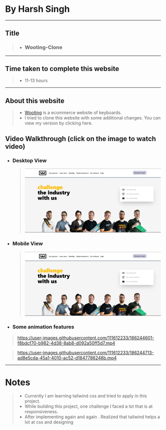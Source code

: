 # By Harsh Singh
____
## Title

> * ### Wooting-Clone
---
## Time taken to complete this website
  >* 11-13 hours
  ---
## About this website
 >* [Wooting](https://next.wooting.io/ "Wooting official landing page") is a ecommerce website of keyboards.
 >* I  tried to clone this website with some additional changes. You can view my version by clicking here.

 ## Video Walkthrough (click on the image to watch video)

  * ### Desktop View
    >  [![Watch the video](https://raw.githubusercontent.com/harshdev-7275/Wooting-Keyboard-/main/img/desktop-view.JPG)](https://www.youtube.com/watch?v=smqQcY2dNN4)
       







  * ### Mobile View

    > [![Watch the video](https://raw.githubusercontent.com/harshdev-7275/Wooting-Keyboard-/main/img/desktop-view.JPG)](https://www.youtube.com/watch?v=uSbwk2de9dk)






  * ### Some animation features


   > https://user-images.githubusercontent.com/111612233/186244601-f8bdcf70-b982-4d38-8ab8-d092a50ff5d7.mp4



   >https://user-images.githubusercontent.com/111612233/186244713-ad8e5cda-45a1-4010-ac52-d1847786248b.mp4


     

    

     

---



# Notes

 >* Currently I am learning tailwind css and tried to apply in this project.
 >* While building this project, one challenge I faced a lot that is at responsiveness.
 >* After implementing again and again . Realized that tailwind helps a lot at css and designing 

      

